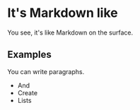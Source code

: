 # It's Markdown like

You see, it's like Markdown on the surface.

## Examples

You can write paragraphs.

* And
* Create
* Lists
